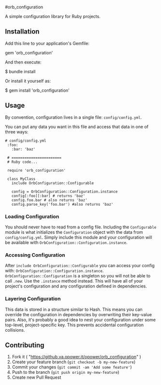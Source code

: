 #orb_configuration

A simple configuration library for Ruby projects.

## Installation

Add this line to your application's Gemfile:

gem 'orb_configuration'

And then execute:

$ bundle install

Or install it yourself as:

$ gem install 'orb_configuration'

## Usage

By convention, configuration lives in a single file: `config/config.yml`.

You can put any data you want in this file and access that data in one of three ways:
 
``` 
# config/config.yml
 :foo:
   :bar: 'baz'
   
 # =======================
 # Ruby code...
 
 require 'orb_configuration'
 
 class MyClass
   include OrbConfiguration::Configurable
 
   config = OrbConfiguration::Configuration.instance
   config[:foo][:bar] # returns 'baz'
   config.foo.bar # also returns 'baz'
   config.parse_key('foo.bar') #also returns 'baz'
```
### Loading Configuration
You should never have to read from a config file. Including the `Configurable` module is what initializes the `Configuration` 
object with the data from `config/config.yml`. 
Simply include this module and your configuration will be available with `OrbConfiguration::Configuration.instance`.

### Accessing Configuration
After `include OrbConfiguration::Configurable` you can access your config with: `OrbConfiguration::Configuration.instance`.
`OrbConfiguration::Configuration` is a singleton so you will not be able to call `.new`. Use the `.instance` method instead.
This will have all of your project's configuration and any configuration defined in dependencies.

### Layering Configuration
This data is stored in a structure similar to Hash. This means you can override the configuration in dependencies by overwriting 
their key-value pairs. Also, it's probably a good idea to nest your configuration under some top-level, project-specific key.
This prevents accidental configuration collisions.

## Contributing

1. Fork it ( "https://github.va.opower.it/opower/orb_configuration" )
2. Create your feature branch (`git checkout -b my-new-feature`)
3. Commit your changes (`git commit -am 'Add some feature'`)
4. Push to the branch (`git push origin my-new-feature`)
5. Create new Pull Request
